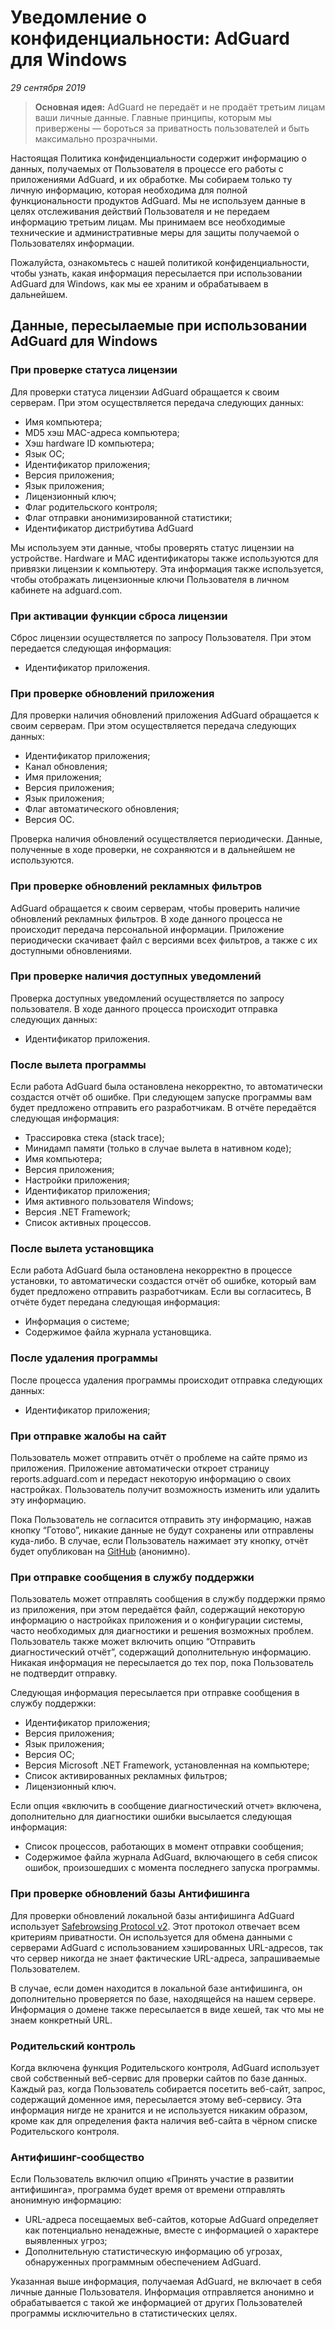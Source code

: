 # Уведомление о конфиденциальности: AdGuard для Windows
*29 сентября 2019*
> **Основная идея:** AdGuard не передаёт и не продаёт третьим лицам ваши личные данные. Главные принципы, которым мы привержены — бороться за приватность пользователей и быть максимально прозрачными.

Настоящая Политика конфиденциальности содержит информацию о данных, получаемых от Пользователя в процессе его работы с приложениями AdGuard, и их обработке. Мы собираем только ту личную информацию, которая необходима для полной функциональности продуктов AdGuard. Мы не используем данные в целях отслеживания действий Пользователя и не передаем информацию третьим лицам. Мы принимаем все необходимые технические и административные меры для защиты получаемой  о Пользователях информации.

Пожалуйста, ознакомьтесь с нашей политикой конфиденциальности, чтобы узнать, какая информация пересылается при использовании AdGuard для Windows, как мы ее храним и обрабатываем в дальнейшем.

## Данные, пересылаемые при использовании AdGuard для Windows

### При проверке статуса лицензии

Для проверки статуса лицензии AdGuard обращается к своим серверам. При этом осуществляется передача следующих данных:

- Имя компьютера;
- MD5 хэш MAC-адреса компьютера;
- Хэш hardware ID компьютера;
- Язык ОС;
- Идентификатор приложения;
- Версия приложения;
- Язык приложения;
- Лицензионный ключ;
- Флаг родительского контроля;
- Флаг отправки анонимизированной статистики;
- Идентификатор дистрибутива AdGuard

Мы используем эти данные, чтобы проверять статус лицензии на устройстве. Hardware и MAC идентификаторы также используются для привязки лицензии к компьютеру. Эта информация также используется, чтобы отображать лицензионные ключи Пользователя в личном кабинете на adguard.com.

### При активации функции сброса лицензии

Сброс лицензии осуществляется по запросу Пользователя. При этом передается следующая информация:

- Идентификатор приложения.

### При проверке обновлений приложения

Для проверки наличия обновлений приложения AdGuard обращается к своим серверам. При этом осуществляется передача следующих данных:

- Идентификатор приложения;
- Канал обновления;
- Имя приложения;
- Версия приложения;
- Язык приложения;
- Флаг автоматического обновления;
- Версия ОС.

Проверка наличия обновлений осуществляется периодически. Данные, полученные в ходе проверки, не сохраняются и в дальнейшем не используются.

### При проверке обновлений рекламных фильтров

AdGuard обращается к своим серверам, чтобы проверить наличие обновлений рекламных фильтров. В ходе данного процесса не происходит передача персональной информации. Приложение периодически скачивает файл с версиями всех фильтров, а также с их доступными обновлениями.

### При проверке наличия доступных уведомлений

Проверка доступных уведомлений осуществляется по запросу пользователя. В ходе данного процесса происходит отправка следующих данных:

- Идентификатор приложения.

### После вылета программы

Если работа AdGuard была остановлена некорректно, то автоматически создастся отчёт об ошибке. При следующем запуске программы вам будет предложено отправить его разработчикам. В отчёте передаётся следующая информация: 

- Трассировка стека (stack trace);
- Минидамп памяти (только в случае вылета в нативном коде);
- Имя компьютера;
- Версия приложения;
- Настройки приложения;
- Идентификатор приложения;
- Имя активного пользователя Windows;
- Версия .NET Framework;
- Список активных процессов.

### После вылета установщика

Если работа AdGuard была остановлена некорректно в процессе установки, то автоматически создастся отчёт об ошибке, который вам будет предложено отправить разработчикам. Если вы согласитесь, В отчёте будет передана следующая информация: 

- Информация о системе;
- Содержимое файла журнала установщика.

### После удаления программы

После процесса удаления программы происходит отправка следующих данных:

- Идентификатор приложения;

### При отправке жалобы на сайт

Пользователь может отправить отчёт о проблеме на сайте прямо из приложения. Приложение автоматически откроет страницу reports.adguard.com и передаст некоторую информацию о своих настройках. Пользователь получит возможность изменить или удалить эту информацию.

Пока Пользователь не согласится отправить эту информацию, нажав кнопку “Готово”, никакие данные не будут сохранены или отправлены куда-либо. В случае, если Пользователь нажимает эту кнопку, отчёт будет опубликован на [GitHub](https://github.com/adguardteam/adguardfilters/issues) (анонимно).

### При отправке сообщения в службу поддержки

Пользователь может отправлять сообщения в службу поддержки прямо из приложения, при этом передаётся файл, содержащий некоторую информацию о настройках приложения и о конфигурации системы, часто необходимых для диагностики и решения возможных проблем. Пользователь также может включить опцию “Отправить диагностический отчёт”, содержащий дополнительную информацию. Никакая информация не пересылается до тех пор, пока Пользователь не подтвердит отправку.

Следующая информация пересылается при отправке сообщения в службу поддержки:

- Идентификатор приложения;
- Версия приложения;
- Язык приложения;
- Версия ОС;
- Версия Microsoft .NET Framework, установленная на компьютере;
- Список активированных рекламных фильтров;
- Лицензионный ключ.

Если опция «включить в сообщение диагностический отчет» включена, дополнительно для диагностики ошибки высылается следующая информация:

- Список процессов, работающих в момент отправки сообщения;
- Содержимое файла журнала AdGuard, включающего в себя список ошибок, произошедших с момента последнего запуска программы.

### При проверке обновлений базы Антифишинга 

Для проверки обновлений локальной базы антифишинга AdGuard использует [Safebrowsing Protocol v2](https://developers.google.com/safe-browsing/). Этот протокол отвечает всем критериям приватности. Он используется для обмена данными с серверами AdGuard с использованием хэшированных URL-адресов, так что сервер никогда не знает фактические URL-адреса, запрашиваемые Пользователем.

В случае, если домен находится в локальной базе антифишинга, он дополнительно проверяется по базе, находящейся на нашем сервере. Информация о домене также пересылается в виде хешей, так что мы не знаем конкретный URL.

### Родительский контроль

Когда включена функция Родительского контроля, AdGuard использует свой собственный веб-сервис для проверки сайтов по базе данных. Каждый раз, когда Пользователь собирается посетить веб-сайт, запрос, содержащий доменное имя, пересылается этому веб-сервису. Эта информация нигде не хранится и не используется никаким образом, кроме как для определения факта наличия веб-сайта в чёрном списке Родительского контроля.

### Антифишинг-сообщество

Если Пользователь включил опцию «Принять участие в развитии антифишинга», программа будет время от времени отправлять анонимную информацию:
- URL-адреса посещаемых веб-сайтов, которые AdGuard определяет как потенциально ненадежные, вместе с информацией о характере выявленных угроз;
- Дополнительную статистическую информацию об угрозах, обнаруженных программным обеспечением AdGuard.

Указанная выше информация, получаемая AdGuard, не включает в себя личные данные Пользователя. Информация отправляется анонимно и обрабатывается с такой же информацией от других Пользователей программы исключительно в статистических целях.
